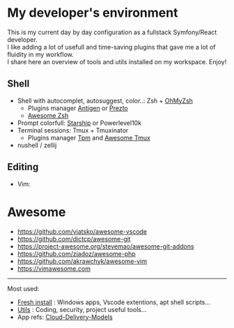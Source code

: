 # My developer's environment

This is my current day by day configuration as a fullstack Symfony/React developer.      
I like adding a lot of usefull and time-saving plugins that gave me a lot of fluidity in my workflow.    
I share here an overview of tools and utils installed on my workspace. Enjoy!   

## Shell

- Shell with autocomplet, autosuggest, color..: Zsh + [OhMyZsh](https://ohmyz.sh)
  + Plugins manager [Antigen](https://github.com/zsh-users/antigen) or [Prezto](https://github.com/sorin-ionescu/prezto)
  + [Awesome Zsh](https://github.com/unixorn/awesome-zsh-plugins)  
- Prompt colorfull: [Starship](https://starship.rs) or Powerlevel10k
- Terminal sessions: Tmux + Tmuxinator
  + Plugins manager [Tpm](https://github.com/tmux-plugins/tpm) and [Awesome Tmux](https://github.com/rothgar/awesome-tmux)
- nushell / zellij

## Editing

- Vim: 

# Awesome
- https://github.com/viatsko/awesome-vscode
- https://github.com/dictcp/awesome-git
- https://project-awesome.org/stevemao/awesome-git-addons
- https://github.com/ziadoz/awesome-php
- https://github.com/akrawchyk/awesome-vim
- https://vimawesome.com

---
Most used:
- [Fresh install](https://github.com/cylmat/docs/tree/main/install) : Windows apps, Vscode extentions, apt shell scripts... 
- [Utils](https://github.com/cylmat/docs/tree/main/Utils) : Coding, security, project useful tools...
- App refs: [Cloud-Delivery-Models](https://github.com/cylmat/docs/blob/main/Form/Archilog/Cloud-Delivery-Models.png)
